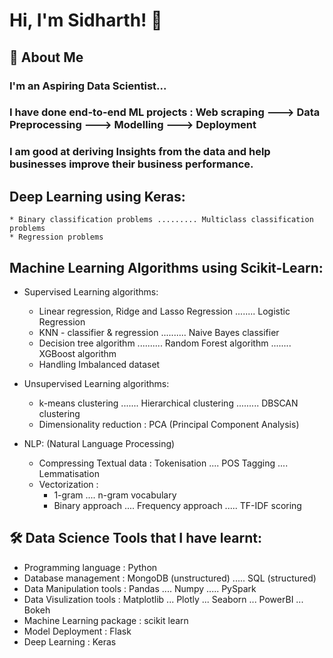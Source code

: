 
# Hi, I'm Sidharth! 👋


## 🚀 About Me
   ### I'm an Aspiring Data Scientist...

   ### I have done end-to-end ML projects : Web scraping ---> Data Preprocessing ---> Modelling ---> Deployment  
   ### I am good at deriving Insights from the data and help businesses improve their business performance.

## Deep Learning using Keras:

    * Binary classification problems ......... Multiclass classification problems
    * Regression problems

## Machine Learning Algorithms using Scikit-Learn:

* Supervised Learning algorithms:
     *  Linear regression, Ridge and Lasso Regression ........ Logistic Regression
     *  KNN - classifier & regression .......... Naive Bayes classifier
     *  Decision tree algorithm .......... Random Forest algorithm ........ XGBoost algorithm
     *  Handling Imbalanced dataset

* Unsupervised Learning algorithms:
    * k-means clustering ....... Hierarchical clustering ......... DBSCAN clustering
    * Dimensionality reduction : PCA (Principal Component Analysis)
    
* NLP: (Natural Language Processing)
    * Compressing Textual data : Tokenisation .... POS Tagging .... Lemmatisation
    * Vectorization : 
        * 1-gram .... n-gram vocabulary
        * Binary approach .... Frequency approach ..... TF-IDF scoring


## 🛠 Data Science Tools that I have learnt:

* Programming language : Python                                                            
* Database management : MongoDB (unstructured) ..... SQL (structured)                                                            
* Data Manipulation tools : Pandas .... Numpy ..... PySpark
* Data Visulization tools : Matplotlib ... Plotly ... Seaborn ... PowerBI ... Bokeh
* Machine Learning package : scikit learn
* Model Deployment : Flask
* Deep Learning : Keras

